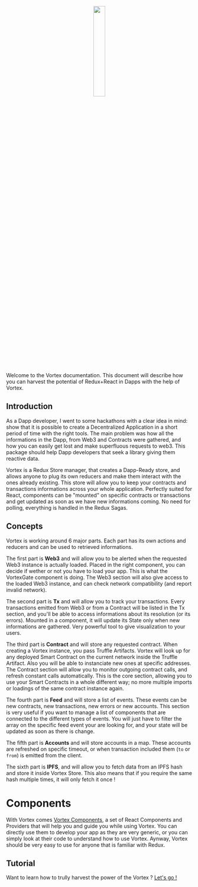 <div align="center" >
<img width="25%" src="https://gitlab.com/Horyus/vortex/vortex/raw/master/.assets/vortex.png">
</div>

Welcome to the Vortex documentation. This document will describe how you can harvest the potential of Redux+React in Dapps with the help of Vortex.

## Introduction

As a Dapp developer, I went to some hackathons with a clear idea in mind: show that it is possible to create a Decentralized Application in a short period of time with the right tools. The main problem was how all the informations in the Dapp, from Web3 and Contracts were gathered, and how you can easily get lost and make superfluous requests to web3. This package should help Dapp developers that seek a library giving them reactive data.

Vortex is a Redux Store manager, that creates a Dapp-Ready store, and allows anyone to plug its own reducers and make them interact with the ones already existing. This store will allow you to keep your contracts and transactions informations across your whole application. Perfectly suited for React, components can be "mounted" on specific contracts or transactions and get updated as soon as we have new informations coming. No need for polling, everything is handled in the Redux Sagas.

## Concepts

Vortex is working around 6 major parts. Each part has its own actions and reducers and can be used to retrieved informations.

The first part is **Web3** and will allow you to be alerted when the requested Web3 instance is actually loaded. Placed in the right component, you can decide if wether or not you have to load your app. This is what the VortexGate component is doing. The Web3 section will also give access to the loaded Web3 instance, and can check network compatibility (and report invalid network).

The second part is **Tx** and will allow you to track your transactions. Every transactions emitted from Web3 or from a Contract will be listed in the Tx section, and you'll be able to access informations about its resolution (or its errors). Mounted in a component, it will update its State only when new informations are gathered. Very powerful tool to give visualization to your users.

The third part is **Contract** and will store any requested contract. When creating a Vortex instance, you pass Truffle Artifacts. Vortex will look up for any deployed Smart Contract on the current network inside the Truffle Artifact. Also you will be able to instanciate new ones at specific addresses. The Contract section will allow you to monitor outgoing contract calls, and refresh constant calls automatically. This is the core section, allowing you to use your Smart Contracts in a whole different way; no more multiple imports or loadings of the same contract instance again.

The fourth part is **Feed** and will store a list of events. These events can be new contracts, new transactions, new errors or new accounts. This section is very useful if you want to manage a list of components that are connected to the different types of events. You will just have to filter the array on the specific feed event your are looking for, and your state will be updated as soon as there is change.

The fifth part is **Accounts** and will store accounts in a map. These accounts are refreshed on specific timeout, or when transaction included them (`to` or `from`) is emitted from the client.

The sixth part is **IPFS**, and will allow you to fetch data from an IPFS hash and store it inside Vortex Store. This also means that if you require the same hash multiple times, it will only fetch it once !

# Components

With Vortex comes [Vortex Components](./tutorial.md#vortexgate), a set of React Components and Providers that will help you and guide you while using Vortex. You can directly use them to develop your app as they are very generic, or you can simply look at their code to understand how to use Vortex. Aynway, Vortex should be very easy to use for anyone that is familiar with Redux.

## Tutorial

Want to learn how to trully harvest the power of the Vortex ? [Let's go !](./tutorial.md)

